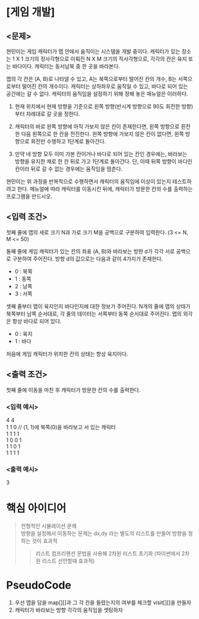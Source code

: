 # [게임 개발]

## <문제>

현민이는 게임 캐릭터가 맵 안에서 움직이는 시스템을 개발 중이다. 캐릭터가 있는 장소는 1 X 1 크기의 정사각형으로 이뤄진 N X M 크기의 직사각형으로, 각각의 칸은 육지 또는 바다이다. 캐릭터는 동서남북 중 한 곳을 바라본다.

맵의 각 칸은 (A, B)로 나타낼 수 있고, A는 북쪽으로부터 떨어진 칸의 개수, B는 서쪽으로부터 떨어진 칸의 개수이다. 캐릭터는 상하좌우로 움직일 수 있고, 바다로 되어 있는 공간에는 갈 수 없다. 캐릭터의 움직임을 설정하기 위해 정해 놓은 매뉴얼은 이러하다.

1. 현재 위치에서 현재 방향을 기준으로 왼쪽 방향(반시계 방향으로 90도 회전한 방향)부터 차례대로 갈 곳을 정한다.

1. 캐릭터의 바로 왼쪽 방향에 아직 가보지 않은 칸이 존재한다면, 왼쪽 방향으로 횐전한 다음 왼쪽으로 한 칸을 전진한다. 왼쪽 방향에 가보지 않은 칸이 없다면, 왼쪽 방향으로 회전만 수행하고 1단계로 돌아간다.

1. 만약 네 방향 모두 이미 가본 칸이거나 바다로 되어 있는 칸인 경우에는, 바라보는 방향을 유지한 채로 한 칸 뒤로 가고 1단계로 돌아간다. 단, 이때 뒤쪽 방향이 바다인 칸이라 뒤로 갈 수 없는 경우에는 움직임을 멈춘다.

현민이는 위 과정을 반복적으로 수행하면서 캐릭터의 움직임에 이상이 있는지 테스트하려고 한다. 메뉴얼에 따라 캐릭터를 이동시킨 뒤에, 캐릭터가 방문한 칸의 수를 출력하는 프로그램을 만드시오.

## <입력 조건>

첫째 줄에 맵의 세로 크기 N과 가로 크기 M을 공백으로 구분하여 입력한다. (3 <= N, M <= 50)

둘째 줄에 게임 캐릭터가 있는 칸의 좌표 (A, B)와 바라보는 방햔 d가 각각 서로 공백으로 구분하여 주어진다. 방향 d의 값으로는 다음과 같이 4가지가 존재한다.

- 0 : 북쪽
- 1 : 동쪽
- 2 : 남쪽
- 3 : 서쪽

셋째 줄부터 맵이 육지인지 바다인지에 대한 정보가 주어진다. N개의 줄에 맵의 상태가 북쪽부터 남쪽 순서대로, 각 줄의 데이터는 서쪽부터 동쪽 순서대로 주어진다. 맵의 외각은 항상 바다로 되어 있다.

- 0 : 육지
- 1 : 바다

처음에 게임 캐릭터가 위치한 칸의 상태는 항상 육지이다.

## <출력 조건>

첫째 줄에 이동을 마친 후 캐릭터가 방문한 칸의 수를 출력한다.

### <입력 예시>

4 4  
1 1 0 // (1, 1)에 북쪽(0)을 바라보고 서 있는 캐릭터  
1 1 1 1  
1 0 0 1  
1 1 0 1  
1 1 1 1

### <출력 예시>

3

# 핵심 아이디어

> 전형적인 시뮬레이션 문제  
> 방향을 설정해서 이동하는 문제는 dx,dy 라는 별도의 리스트를 만들어 방향을 정하는 것이 효과적
>
> > 리스트 컴프리헨션 문법을 사용해 2차원 리스트 초기화 (파이썬에서 2차원 리스트 선언할때 효과적)

# PseudoCode

1. 우선 맵을 담을 map[][]과 그 각 칸을 들렸는지의 여부를 체크할 visit[][]을 만들자
2. 캐릭터가 바라보는 방향 각각의 움직임을 셋팅하자
